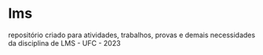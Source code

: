 # lms
repositório criado para atividades, trabalhos, provas e demais necessidades da disciplina de LMS - UFC - 2023

